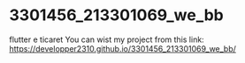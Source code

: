 # 3301456_213301069_we_bb
flutter e ticaret
You can wist my project from this link:
https://developper2310.github.io/3301456_213301069_we_bb/
